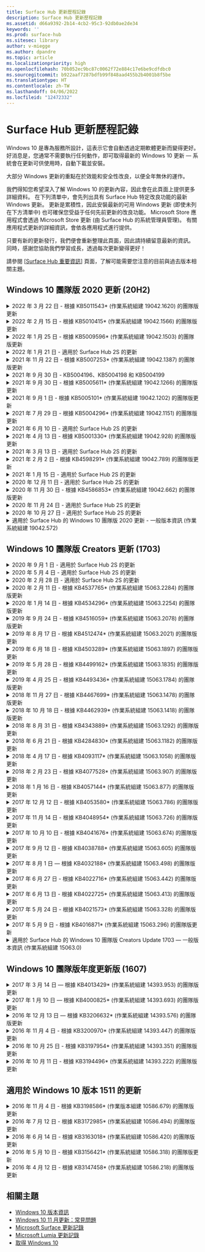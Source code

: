 ```yaml
---
title: Surface Hub 更新歷程記錄
description: Surface Hub 更新歷程記錄
ms.assetid: d66a9392-2b14-4cb2-95c3-92db0ae2de34
keywords: ''
ms.prod: surface-hub
ms.sitesec: library
author: v-miegge
ms.author: dpandre
ms.topic: article
ms.localizationpriority: high
ms.openlocfilehash: 70b052ec9bc87c0062f72e884c17e6be9cdfdbc0
ms.sourcegitcommit: b922aaf7287bdfb99f848aad455b2b4001b8f5be
ms.translationtype: HT
ms.contentlocale: zh-TW
ms.lasthandoff: 04/06/2022
ms.locfileid: "12472332"
---
```

# <a name="surface-hub-update-history"></a>Surface Hub 更新歷程記錄

Windows 10 是專為服務所設計，這表示它會自動透過定期軟體更新而變得更好。 好消息是，您通常不需要執行任何動作，即可取得最新的 Windows 10 更新 — 系統會在更新可供使用時，自動下載並安裝。

大部分 Windows 更新的重點在於效能和安全性改良，以便全年無休的運作。

我們得知您希望深入了解 Windows 10 的更新內容，因此會在此頁面上提供更多詳細資料。 在下列清單中，會先列出具有 Surface Hub 特定改良功能的最新 Windows 更新。 更新是累積性，因此安裝最新的可用 Windows 更新 (即使未列在下方清單中) 也可確保您受益于任何先前更新的改良功能。 Microsoft Store 應用程式會透過 Microsoft Store 更新 (由 Surface Hub 的系統管理員管理)。 有關應用程式更新的詳細資訊，會依各應用程式進行提供。

只要有新的更新發行，我們便會重新整理此頁面，因此請持續留意最新的資訊。 同時，感謝您協助我們學習成長，透過每次更新變得更好！

請參閱 [[Surface Hub 重要資訊](https://support.microsoft.com/products/surface-devices/surface-hub)] 頁面，了解可能需要您注意的目前與過去版本相關主題。

## <a name="windows-10-team-2020-update-20h2"></a>Windows 10 團隊版 2020 更新 (20H2) 

<details>
<summary>2022 年 3 月 22 日 - 根據 KB5011543* (作業系統組建 19042.1620) 的團隊版更新</summary>

此 Surface Hub 更新包括品質改良與安全性問題修正。 Surface Hub 的重要更新，尚未於 [[Windows 10 更新記錄]](https://support.microsoft.com/help/4581839/windows-10-update-history) 中概述，包括：

* 新增讓系統管理員 [安裝漸進式 Web 應用程式](install-pwa-surface-hub.md) (PBA) 的能力。
* 解決已加入 Azure AD 或使用本機系統管理員帳戶設定的 Surface Hub 可能無法同步其電腦時鐘的問題。
* 解決以驗證器應用程式一起使用會議和檔案登入建議時，可能會強制使用者重複登入程序的問題。
 
如需啟用/停用裝置功能和服務的詳細資訊，請參閱 [Surface Hub 系統管理員指南](/surface-hub/)。 *[KB5011543](https://support.microsoft.com/help/5011543)
</details>

<details>
<summary>2022 年 2 月 15 日 - 根據 KB5010415* (作業系統組建 19042.1566) 的團隊版更新</summary>

此 Surface Hub 更新包括品質改良與安全性問題修正。 [Windows 10 團隊版 2020 更新 2](surface-hub-2020-update-whats-new.md#windows-10-team-2020-update-2) 中概述了 Surface Hub 的重要更新，同時也包含下列內容：

* 修正了允許在 [裝置帳戶] 設定期間停用 Exchange 服務的問題。
* 改善使用內部部署 Exchange 信箱時，某些 [裝置帳戶] 設定案例的可靠性。
* 提高了使用 SurfaceHub CSP 時某些 MDM 原則設定案例的可靠性。
* 提高了在使用商務用 Skype 時來電案例的可靠性。

如需啟用/停用裝置功能和服務的詳細資訊，請參閱 [Surface Hub 系統管理員指南](/surface-hub/)。 *[KB5010415](https://support.microsoft.com/help/5010415)
</details>

<details>
<summary>2022 年 1 月 25 日 - 根據 KB5009596* (作業系統組建 19042.1503) 的團隊版更新</summary>

此 Surface Hub 更新包括品質改良與安全性問題修正。 Surface Hub 的重要更新，尚未於 [[Windows 10 更新記錄]](https://support.microsoft.com/help/4581839/windows-10-update-history) 中概述，包括：

* 解決 Surface Hub 無法向其已設定的 Azure Log Analytics 工作區報告資料的問題。
* 解決從 Surface Hub 的 [歡迎] 畫面啟動商務用 Skype 會議可能會導致 SfB 用戶端完全最大化，無法最小化的問題。
* 解決加入 Azure AD 的 Surface Hub 不會預先使用會議受邀者清單填入 [會議與檔案] 登錄的問題。
* 解決某些內部部署案例無法啟用裝置帳戶密碼輪替的問題。

如需啟用/停用裝置功能和服務的詳細資訊，請參閱 [Surface Hub 系統管理員指南](/surface-hub/)。 *[KB5009596](https://support.microsoft.com/help/5009596)
</details>

<details>
<summary>2022 年 1 月 21 日 - 適用於 Surface Hub 2S 的更新</summary>

此更新是 Surface Hub 2S 特有的更新，並提供以下所述的驅動程式和韌體更新：

* Surface UEFI 更新 - 694.3924.768.0
  * 改善系統安全性與穩定性。
* Intel(R) Management Engine Interface 驅動程式 - 2120.100.0.1085
  * 改善系統安全性與穩定性。
</details>

<details>
<summary>2021 年 11 月 22 日 - 根據 KB5007253* (作業系統組建 19042.1387) 的團隊版更新</summary>

此 Surface Hub 更新包括品質改良與安全性問題修正。 Surface Hub 的重要更新，尚未於 [[Windows 10 更新記錄]](https://support.microsoft.com/help/4581839/windows-10-update-history) 中概述，包括：

* 在 Surface Hub 上使用 MDM 原則設定 [自訂名稱] 時，會強制執行 32 個字元限制的修正。
* 當 AllowStorageCard MDM 從值 0 還原為值 1 (允許的儲存空間) 時，會校正 AllowStorageCard MDM 原則行為的修正。
* 更新以允許 Edge (Chromium) 瀏覽器存取 [檔案總管] 中可存取的相同檔案位置，包括連接的 USB 磁碟機。

如需啟用/停用裝置功能和服務的詳細資訊，請參閱 [Surface Hub 系統管理員指南](/surface-hub/)。 *[KB5007253](https://support.microsoft.com/help/5007253)
</details>

<details>
<summary>2021 年 9 月 30 日 - KB5004196、KB5004198 和 KB5004199</summary>

這些對 Surface Hub 的更新可提供 Teams 會議室用戶端、Teams 系統管理中心代理程式及受管理的會議室代理程式。 [Surface Hub 中的 Teams 會議室](surface-hub-teams-rooms.md) 概述了主要功能。
 
如需啟用/停用裝置功能和服務的詳細資訊，請參閱 [Surface Hub 系統管理員指南](/surface-hub/)。
</details>

<details>
<summary>2021 年 9 月 30 日 - 根據 KB5005611* (作業系統組建 19042.1266) 的團隊版更新</summary>

此 Surface Hub 更新包括品質改良與安全性問題修正。 Surface Hub 的重要更新，尚未於 [[Windows 10 更新記錄]](https://support.microsoft.com/help/4581839/windows-10-update-history) 中概述，包括：

* 使用模式 2 功能 (僅適用于 Teams) 取代會議模式 1 (Teams 偏好/SfB 可用)；這兩個設定都可以使用，但兩者的效果相同。

如需啟用/停用裝置功能和服務的詳細資訊，請參閱 [Surface Hub 系統管理員指南](/surface-hub/)。 *[KB5005611](https://support.microsoft.com/help/5005611)
</details>

<details>
<summary>2021 年 9 月 1 日 - 根據 KB5005101* (作業系統組建 19042.1202) 的團隊版更新</summary>

此 Surface Hub 更新包括品質改良與安全性問題修正。 [Windows 10 團隊版 2020 更新 1](surface-hub-2020-update-whats-new.md#windows-10-team-2020-update-1) 中概述了 Surface Hub 的重要更新，同時也包含下列內容：

* 改善使用內部部署 Exchange 信箱時，某些 [裝置帳戶] 設定案例的可靠性。

如需啟用/停用裝置功能和服務的詳細資訊，請參閱 [Surface Hub 系統管理員指南](/surface-hub/)。 *[KB5005101](https://support.microsoft.com/help/5005101)
</details>

<details>
<summary>2021 年 7 月 29 日 - 根據 KB5004296* (作業系統組建 19042.1151) 的團隊版更新</summary>

此 Surface Hub 更新包括品質改良與安全性問題修正。 Surface Hub 的重要更新，尚未於 [[Windows 10 更新記錄]](https://support.microsoft.com/help/4581839/windows-10-update-history) 中概述，包括：

* 更新至「收集記錄」功能，以 csv 格式包含 Windows 診斷資料。
* 可確保 [結束工作階段] 清理完全移除與 Edge Chromium 相關的所有資料之修正。
* 使用驗證器應用程式時，改善一些與 Azure AD 連結的 Surface Hub 個人化登入案例。

如需啟用/停用裝置功能和服務的詳細資訊，請參閱 [Surface Hub 系統管理員指南](/surface-hub/)。 *[KB5004296](https://support.microsoft.com/help/5004296)
</details>

<details>
<summary>2021 年 6 月 10 日 - 適用於 Surface Hub 2S 的更新</summary>

此更新是 Surface Hub 2S 特有的更新，並提供以下所述的驅動程式和韌體更新：

* Surface UEFI 更新 - 694.3751.768.0
  * 處理重大資訊安全漏洞並改善系統穩定性。
* Surface ME 韌體更新 - 11.8.86.3877
  * 處理重大資訊安全漏洞並改善系統穩定性。
* Intel(R) Management Engine Interface驅動程式 - 2102.100.0.1044
  * 處理重大資訊安全漏洞並改善系統穩定性。
</details>

<details>
<summary>2021 年 4 月 13 日 - 根據 KB5001330* (作業系統組建 19042.928) 的團隊版更新</summary>

此 Surface Hub 更新包括品質改良與安全性問題修正。 Surface Hub 的重要更新，尚未於 [[Windows 10 更新記錄]](https://support.microsoft.com/help/4581839/windows-10-update-history) 中概述，包括：

* 解決某些 Surface Hub 裝置只安裝每月 Windows 安全性更新，而非所有 Windows 累積更新的問題。

如需啟用/停用裝置功能和服務的詳細資訊，請參閱 [Surface Hub 系統管理員指南](/surface-hub/)。 *[KB5001330](https://support.microsoft.com/help/5001330)
</details>

<details>
<summary>2021 年 3 月 13 日 - 適用於 Surface Hub 2S 的更新</summary>

此更新是 Surface Hub 2S 特有的更新，並提供以下所述的驅動程式和韌體更新：

* Intel(R) 藍牙驅動程式 - 22.30.0.4
  * 改善系統安全性與穩定性。
* Intel(R) 圖形驅動程式 - 27.20.100.8682
  * 改善系統安全性與穩定性。
* Intel(R) Wi-Fi 驅動程式 - 22.30.0.11
  * 改善系統安全性與穩定性。
</details>

<details>
<summary>2021 年 2 月 2 日 - 根據 KB4598291* (作業系統組建 19042.789) 的團隊版更新</summary>

此 Surface Hub 更新包括品質改良與安全性問題修正。 Surface Hub 的重要更新，尚未於 [[Windows 10 更新記錄]](https://support.microsoft.com/help/4581839/windows-10-update-history) 中概述，包括：

* 當 [裝置帳戶] 的 UPN 不等於其 SMTP 時，允許與 Exchange 進行行事曆同步處理的修正。
* 新增讓系統管理員在行事曆與 Exchange 同步處理的期間，[停用新式驗證的使用](/windows/client-management/mdm/surfacehub-csp#deviceaccount-exchangemodernauthenabled) 的能力。
* 確保啟用「使用裝置帳號憑證」功能之後，不會提示 Surface Hub 使用者輸入 Proxy 認證。
* 解決若使用需要驗證的 Proxy 時，Windows Update 和 Store 更新檢查永遠不會完成的問題。
* 改善有線內接案例期間，[連接應用程式] 的可靠性。

如需啟用/停用裝置功能和服務的詳細資訊，請參閱 [Surface Hub 系統管理員指南](/surface-hub/)。 *[KB4598291](https://support.microsoft.com/help/4598291)
</details>

<details>
<summary>2021 年 1 月 15 日 - 適用於 Surface Hub 2S 的更新</summary>

此更新是 Surface Hub 2S 特有的更新，並提供以下所述的驅動程式和韌體更新：

* Surface SMC 韌體更新 - 3.93.139.0
* Surface UEFI 更新 - 694.3473.768.0
</details>

<details>
<summary>2020 年 12 月 11 日 - 適用於 Surface Hub 2S 的更新</summary>

此更新是 Surface Hub 2S 特有的更新，並提供以下所述的驅動程式和韌體更新：

* Surface SMC 韌體更新 - 3.92.139.0
* Surface UEFI 更新 - 694.3447.768.0
</details>

<details>
<summary>2020 年 11 月 30 日 - 根據 KB4586853* (作業系統組建 19042.662) 的團隊版更新</summary>

此 Surface Hub 更新包括品質改良與安全性問題修正。 Surface Hub 的重要更新，尚未於 [[Windows 10 更新記錄]](https://support.microsoft.com/help/4581839/windows-10-update-history) 中概述，包括：

* 更新至 [隱私權設定] 頁面以提供其他選項。
* 解決已啟動的會議未顯示在 [歡迎]/[開始] 畫面的問題。
* 解決非美國地區之雲端復原的問題。
* 商務用 Skype
  * 改善方向音訊的效能。
  * 降低在商務用 Skype 通話期間使用手寫筆時的「手寫筆點選」音效。
* 改善註冊 Windows 測試人員計畫的可靠性。
* 改善 Windows 團隊版殼層的可靠性。

如需啟用/停用裝置功能和服務的詳細資訊，請參閱 [Surface Hub 系統管理員指南](/surface-hub/)。 *[KB4586853](https://support.microsoft.com/help/4586853)
</details>

<details>
<summary>2020 年 11 月 24 日 - 適用於 Surface Hub 2S 的更新</summary>

此更新是 Surface Hub 2S 特有的更新，並提供以下所述的驅動程式和韌體更新：

* Surface SMC 韌體更新 - 3.91.139.0
  * 改善連線待命可靠性。
* Surface Touch 韌體更新 - 3.91.139.0
  * 改善連線待命觸控回應。
* Surface USB 音訊韌體更新 - 3.91.139.0
* Surface 觸控筆韌體更新 - 3.91.139.0
</details>

<details>
<summary>2020 年 10 月 27 日 - 適用於 Surface Hub 2S 的更新</summary>

此更新是 Surface Hub 2S 特有的更新，並提供以下所述的驅動程式和韌體更新：

* Surface System Aggregator 韌體更新 - 4.14.139.0
* Surface UEFI 更新 - 694.3386.768.0
</details>

<details>
<summary>適用於 Surface Hub 的 Windows 10 團隊版 2020 更新 - 一般版本資訊 (作業系統組建 19042.572)</summary>

此 Surface Hub 更新包括品質改良與安全性問題修正。 尚未在 [Windows 10 更新記錄](https://support.microsoft.com/help/4581839/windows-10-update-history) 中概述的 Surface Hub 的重要更新，會記錄在「[Windows 10 團隊版 2020 更新的新功能](/surface-hub/surface-hub-2020-update-whats-new)」頁面上。

請參閱「[安裝 Windows 10 團隊版 2020 更新](/surface-hub/surface-hub-2020-update)」頁面，以瞭解有關更新可用性 (按地區、發佈方法和裝置類型) 的資訊。
</details>

## <a name="windows-10-team-creators-update-1703"></a>Windows 10 團隊版 Creators 更新 (1703) 

<details>
<summary>2020 年 9 月 1 日 - 適用於 Surface Hub 2S 的更新</summary>

此更新是 Surface Hub 2S 特有的更新，並提供以下所述的驅動程式和韌體更新：

* Surface SMC 韌體更新 - 1.177.139.0
  * 改善欄位修復案例。
* Surface SSD 韌體更新 - 5.14.139.0
  * 改善系統穩定性。
* Surface Serial Hub 驅動程式 - 9.40.139.0
  * 改善系統穩定性。
</details>

<details>
<summary>2020 年 5 月 4 日 - 適用於 Surface Hub 2S 的更新</summary>

此更新是 Surface Hub 2S 特有的更新，並提供以下所述的驅動程式和韌體更新：

* Surface USB 音訊驅動程式 - 15.3.6.0
  * 改善方向音訊的效能。
* Intel(R) 顯示音訊驅動程式 - 10.27.0.5
  * 改善螢幕共用案例。
* Intel(R) 圖形驅動程式 - 26.20.100.7263
  * 改善系統穩定性。
* Surface 系統驅動程式 - 1.7.139.0
  * 改善系統穩定性。
* Surface SMC 韌體更新 - 1.176.139.0
  * 改善系統穩定性。
</details>

<details>
<summary>2020 年 2 月 28 日 - 適用於 Surface Hub 2S 的更新</summary>

此更新是 Surface Hub 2S 特有的更新，並提供以下所述的驅動程式和韌體更新：

* Surface Integration 驅動程式 - 13.46.139.0 
  * 改善顯示亮度案例。
* Intel(R) Management Engine Interface驅動程式 - 1914.12.0.1256
  * 改善系統穩定性。
* Surface SMC 韌體更新 - 1.161.139.0
  * 改善觸控筆電池效能。
* Surface UEFI 更新 - 694.2938.768.0
  * 改善系統穩定性。
</details>

<details>
<summary>2020 年 2 月 11 日 - 根據 KB4537765* (作業系統組建 15063.2284) 的團隊版更新</summary>

此 Surface Hub 更新包括品質改良與安全性問題修正。 Surface Hub 的重要更新，尚未於 [[Windows 10 更新記錄]](https://support.microsoft.com/help/4018124/windows-10-update-history) 中概述，包括：

* 解決在商務用 Skype 通話期間，其他參與者無法清楚聽到 Hub 2S 的問題。
* 改善在 Surface Hub 上某些阿拉伯文、希伯來文及其他 RTL 語言使用案例的可靠性。

如需啟用/停用裝置功能和服務的詳細資訊，請參閱 [Surface Hub 系統管理員指南](/surface-hub/)。
*[KB4537765](https://support.microsoft.com/help/4537765)
</details>

<details>
<summary>2020 年 1 月 14 日 - 根據 KB4534296* (作業系統組建 15063.2254) 的團隊版更新</summary>

此 Surface Hub 更新包括品質改良與安全性問題修正。 Surface Hub 的重要更新，尚未於 [[Windows 10 更新記錄]](https://support.microsoft.com/help/4018124/windows-10-update-history) 中概述，包括：

* 處理 Microsoft Surface Hub 2S 記錄集合的問題。

如需啟用/停用裝置功能和服務的詳細資訊，請參閱 [Surface Hub 系統管理員指南](/surface-hub/)。
*[KB4534296](https://support.microsoft.com/help/4534296)
</details>

<details>
<summary>2019 年 9 月 24 日 - 根據 KB4516059* (作業系統組建 15063.2078) 的團隊版更新</summary>

此 Surface Hub 更新包括品質改良與安全性問題修正。 Surface Hub 的重要更新，尚未於 [[Windows 10 更新記錄]](https://support.microsoft.com/help/4018124/windows-10-update-history) 中概述，包括：

 * 更新至 Surface Hub 2S 修復設定頁面，以正確反映復原選項。
 * 更新至 Surface Hub 2S [歡迎] 畫面以改善裝置可識別性。
 * 已處理 Windows 團隊版殼層背景顯示錯誤的問題。
 * 已處理使用 MDM 原則進行設定時，[開始功能表] 版面配置持續性的問題。
 * 已修正瀏覽某些內部網站時，Microsoft Edge 中所發生的問題。
 * 已修正以全螢幕模式進行簡報時所發生的商務用 Skype 問題。

如需啟用/停用裝置功能和服務的詳細資訊，請參閱 [Surface Hub 系統管理員指南](/surface-hub/)。
*[KB4503289](https://support.microsoft.com/help/4503289)
</details>

<details>
<summary>2019 年 8 月 17 日 - 根據 KB4512474* (作業系統組建 15063.2021) 的團隊版更新</summary>

此 Surface Hub 更新包括品質改良與安全性問題修正。 Surface Hub 的重要更新，尚未於 [[Windows 10 更新記錄]](https://support.microsoft.com/help/4018124/windows-10-update-history) 中概述，包括：

 * 確保 Hub 2S 上的 Video Out 預設為「重複」模式。
 * 改善在 Surface Hub 上某些阿拉伯文使用案例的可靠性。

如需啟用/停用裝置功能和服務的詳細資訊，請參閱 [Surface Hub 系統管理員指南](/surface-hub/)。
*[KB4503289](https://support.microsoft.com/help/4503289)
 </details>

<details>
<summary>2019 年 6 月 18 日 - 根據 KB4503289* (作業系統組建 15063.1897) 的團隊版更新</summary>

此 Surface Hub 更新包括品質改良與安全性問題修正。 Surface Hub 的重要更新，尚未於 [[Windows 10 更新記錄]](https://support.microsoft.com/help/4018124/windows-10-update-history) 中概述，包括：

* 處理使用者無法以 Azure Active Directory 帳戶來登錄 Microsoft Surface Hub 裝置的問題。 發生此問題的原因是先前的工作階段未成功結束的關係。
* 在裝置帳戶設定案例新增對識別提供者和 Exchange 的 TLS 1.2 連接支援。
* 改善 Hub 2S 上 [硬體診斷應用程式] 可靠性的修正。 
* 改善 Hub 2S 上首次執行安裝體驗的一致性之修正。 

如需啟用/停用裝置功能和服務的詳細資訊，請參閱 [Surface Hub 系統管理員指南](/surface-hub/)。
*[KB4503289](https://support.microsoft.com/help/4503289)
</details>

<details>
<summary>2019 年 5 月 28 日 - 根據 KB4499162* (作業系統組建 15063.1835) 的團隊版更新</summary>

此 Surface Hub 更新包括品質改良與安全性問題修正。 Surface Hub 的重要更新，尚未於 [[Windows 10 更新記錄]](https://support.microsoft.com/help/4018124/windows-10-update-history) 中概述，包括：

* 確保啟用「使用裝置帳號憑證」功能之後，不會提示 Surface Hub 使用者輸入 Proxy 認證。
* 解決因為音訊/視訊未使用正確的 Proxy，導致 Skype 連接定期失敗的問題。
* 在商務用 Skype 中新增對 TLS 1.2 的支援。
* 解決 Skype 伺服器停用 TLS 1.0 或 TLS 1.1 時，Skype 用戶端的 SIP 連接失敗。

如需啟用/停用裝置功能和服務的詳細資訊，請參閱 [Surface Hub 系統管理員指南](/surface-hub/)。
*[KB4499162](https://support.microsoft.com/help/4499162)
</details>

<details>
<summary>2019 年 4 月 25 日 - 根據 KB4493436* (作業系統組建 15063.1784) 的團隊版更新</summary>

此 Surface Hub 更新包括品質改良與安全性問題修正。 Surface Hub 的重要更新，尚未於 [[Windows 10 更新記錄]](https://support.microsoft.com/help/4018124/windows-10-update-history) 中概述，包括：

* 解決某些連接到 Surface Hub 的 USB 裝置出現視訊和音訊的同步處理問題。

如需啟用/停用裝置功能和服務的詳細資訊，請參閱 [Surface Hub 系統管理員指南](/surface-hub/)。
*[KB4493436](https://support.microsoft.com/help/4493436)
</details>

<details>
<summary>2018 年 11 月 27 日 - 根據 KB4467699* (作業系統組建 15063.1478) 的團隊版更新</summary>

此 Surface Hub 更新包括品質改良與安全性問題修正。 Surface Hub 的重要更新，尚未於 [[Windows 10 更新記錄]](https://support.microsoft.com/help/4018124/windows-10-update-history) 中概述，包括：

* 處理導致某些使用者無法登錄「我的會議和檔案」的問題。

如需啟用/停用裝置功能和服務的詳細資訊，請參閱 [Surface Hub 系統管理員指南](/surface-hub/)。
*[KBKB4467699](https://support.microsoft.com/help/KB4467699)
</details>

<details>
<summary>2018 年 10 月 18 日 - 根據 KB4462939* (作業系統組建 15063.1418) 的團隊版更新</summary>

此 Surface Hub 更新包括品質改良與安全性問題修正。 Surface Hub 的重要更新，尚未於 [[Windows 10 更新記錄]](https://support.microsoft.com/help/4018124/windows-10-update-history) 中概述，包括：

* 商務用 Skype 修正： 
  * 解決從睡眠狀態恢復時商務用 Skype 的連線問題
  * 解決裝置連線到網路時，商務用 Skype 的網路連線問題
  * 解決從目錄搜尋使用者時，商務用 Skype 當機的問題
* 解決 Hub 錯誤地回報企業 Proxy 環境中「沒有網路連線」的問題。
* 已實施一項功能，允許客戶選擇加入新的 [白板] 體驗。

如需啟用/停用裝置功能和服務的詳細資訊，請參閱 [Surface Hub 系統管理員指南](/surface-hub/)。
*[KB4462939](https://support.microsoft.com/help/4462939)
</details>

<details>
<summary>2018 年 8 月 31 日 - 根據 KB4343889* (作業系統組建 15063.1292) 的團隊版更新</summary>

此 Surface Hub 更新包括品質改良與安全性問題修正。 Surface Hub 的重要更新，尚未於 [[Windows 10 更新記錄]](https://support.microsoft.com/help/4018124/windows-10-update-history) 中概述，包括：

* 新增對 Microsoft Teams 的支援
* 解決使用 Intune 註冊的工作管理問題
* 可讓系統管理員停用 Hub 的立即訊息和電子郵件服務
* 適用於 Surface Hub 商務用 Skype 應用程式的其他錯誤修正與可靠性改進

如需啟用/停用裝置功能和服務的詳細資訊，請參閱 [Surface Hub 系統管理員指南](/surface-hub/)。
*[KB4343889](https://support.microsoft.com/help/4343889)
</details>

<details>
<summary>2018 年 6 月 21 日 - 根據 KB4284830* (作業系統組建 15063.1182) 的團隊版更新</summary>

此 Surface Hub 更新包括品質改良與安全性問題修正。 Surface Hub 的重要更新，尚未於 [[Windows 10 更新記錄]](https://support.microsoft.com/help/4018124/windows-10-update-history) 中概述，包括：

* 支援 EMEA 中的 GDPR 需求的遙測變更

如需啟用/停用裝置功能和服務的詳細資訊，請參閱 [Surface Hub 系統管理員指南](/surface-hub/)。
*[KB4284830](https://support.microsoft.com/help/KB4284830)
</details>

<details>
<summary>2018 年 4 月 17 日 - 根據 KB4093117* (作業系統組建 15063.1058) 的團隊版更新</summary>

此 Surface Hub 更新包括品質改良與安全性問題修正。 Surface Hub 的重要更新，尚未於 [[Windows 10 更新記錄]](https://support.microsoft.com/help/4018124/windows-10-update-history) 中概述，包括：

* 解決有線投影問題
* 啟用特定 MDM (行動裝置管理) 原則的大量更新
* 解決國際通話的電話撥號程式問題
* 處理 2 個 Surface Hub 加入相同會議時的圖像解析度問題
* 解決 OMS (Operations Management Suite) 憑證處理錯誤
* 處理在工作階段結束時進行清除的安全性問題
* 處理當 Surface Hub 指定給頻道 149 到 165 時發生的 Miracast 問題
  * 由於區域政府法規，歐洲、日本或以色列將依然無法使用頻道 149 到 165

如需啟用/停用裝置功能和服務的詳細資訊，請參閱 [Surface Hub 系統管理員指南](/surface-hub/)。
*[KB4093117](https://support.microsoft.com/help/4093117)
</details>

<details>
<summary>2018 年 2 月 23 日 - 根據 KB4077528* (作業系統組建 15063.907) 的團隊版更新</summary>

此 Surface Hub 更新包括品質改良與安全性問題修正。 Surface Hub 的重要更新，尚未於 [[Windows 10 更新記錄]](https://support.microsoft.com/help/4018124/windows-10-update-history) 中概述，包括：

* 解決未正確套用 MDM 設定的問題
* 改善清理程序

如需啟用/停用裝置功能和服務的詳細資訊，請參閱 [Surface Hub 系統管理員指南](/surface-hub/)。
*[KB4077528](https://support.microsoft.com/help/4077528)
</details>

<details>
<summary>2018 年 1 月 16 日 - 根據 KB4057144* (作業系統組建 15063.877) 的團隊版更新</summary>

此 Surface Hub 更新包括品質改良與安全性問題修正。 Surface Hub 的重要更新，尚未於 [[Windows 10 更新記錄]](https://support.microsoft.com/help/4018124/windows-10-update-history) 中概述，包括：

* 新增透過 MDM 管理 [開始] 功能表磚配置的能力
* 密碼輪替設定的 MDM 錯誤修正

如需啟用/停用裝置功能和服務的詳細資訊，請參閱 [Surface Hub 系統管理員指南](/surface-hub/)。
*[KB4057144](https://support.microsoft.com/help/4057144)
</details>

<details>
<summary>2017 年 12 月 12 日 - 根據 KB4053580* (作業系統組建 15063.786) 的團隊版更新</summary>

此 Surface Hub 更新包括品質改良與安全性問題修正。 Surface Hub 的重要更新，尚未於 [[Windows 10 更新記錄]](https://support.microsoft.com/help/4018124/windows-10-update-history) 中概述，包括：

* 解決相機視訊在商務用 Skype 通話期間閃爍 (撕裂或閃動) 的問題
* 解決通知中心 SSD ID 問題

如需啟用/停用裝置功能和服務的詳細資訊，請參閱 [Surface Hub 系統管理員指南](/surface-hub/)。
*[KB4053580](https://support.microsoft.com/help/4053580)
</details>

<details>
<summary>2017 年 11 月 14 日 - 根據 KB4048954* (作業系統組建 15063.726) 的團隊版更新</summary>

此 Surface Hub 更新包括品質改良與安全性問題修正。 Surface Hub 的重要更新，尚未於 [[Windows 10 更新記錄]](https://support.microsoft.com/help/4018124/windows-10-update-history) 中概述，包括：

* 允許客戶使用 MDM 原則啟用 802.1x 有線網路驗證的功能更新。
* 可讓使用者在開啟檔案時，動態選取自選應用程式的功能更新。
* 可確保 [結束工作階段] 清理會完全移除使用者帳戶及裝置間的連線的修正。
* 可改進清理時間以及 Miracast 連線時間的效能修正。
* 引進在臨時會議期間使用簡單驗證。
* 可確保服務元件使用在裝置間設定的相同 Proxy 的修正。
* 減少及更徹底保護裝置傳送的遙測資料，以減少頻寬使用量。
* 啟用允許使用者在會議結束後提供意見反應給 Microsoft 的功能。

如需啟用/停用裝置功能和服務的詳細資訊，請參閱 [Surface Hub 系統管理員指南](/surface-hub/)。
*[KB4048954](https://support.microsoft.com/help/4048954)
</details>

<details>
<summary>2017 年 10 月 10 日 - 根據 KB4041676* (作業系統組建 15063.674) 的團隊版更新</summary>

此 Surface Hub 更新包括品質改良與安全性問題修正。 Surface Hub 的重要更新，尚未於 [[Windows 10 更新記錄]](https://support.microsoft.com/help/4018124/windows-10-update-history) 中概述，包括：

* 商務用 Skype
  * 解決從睡眠狀態恢復時，需要重新開機裝置的問題。
  * 修正外部連絡人無法透過 Skype Online Hub 帳戶解析問題。
* PowerPoint
  * 修正某些 PowerPoint 簡報無法投影到 Hub 的問題。
* 一般
  * 修正以解決系統管理員無法停用 USB 連接埠的問題。

*[KB4041676](https://support.microsoft.com/help/4041676)
</details>

<details>
<summary>2017 年 9 月 12 日 - 根據 KB4038788* (作業系統組建 15063.605) 的團隊版更新 </summary>

此 Surface Hub 更新包括品質改良與安全性問題修正。 Surface Hub 的重要更新，尚未於 [[Windows 10 更新記錄]](https://support.microsoft.com/help/4018124/windows-10-update-history) 中概述，包括：

* 安全性
  * 解決裝置從睡眠狀態喚醒時的 Bitlocker 問題。
* 一般
  * 減少裝置健康情況遙測的頻率/數量，改善系統效能。
  * 修正導致裝置無法收集系統記錄檔的問題。

*[KB4038788](https://support.microsoft.com/help/4038788)
</details>

<details>
<summary>2017 年 8 月 1 日 — 根據 KB4032188* (作業系統組建 15063.498) 的團隊版更新</summary>

* 商務用 Skype 
  * 解決商務用 Skype 需要重試或系統重新開機的登入問題。
  * 解決商務用 Skype 會議的時間顯示不正確的問題。
  * 修正以改進 Surface Hub 商務用 Skype 的可靠性。

*[KB4032188](https://support.microsoft.com/help/4032188)
</details>

<details>
<summary>2017 年 6 月 27 日 - 根據 KB4022716* (作業系統組建 15063.442) 的團隊版更新</summary>

此 Surface Hub 更新包括品質改良與安全性問題修正。 Surface Hub 的重要更新，尚未於 [[Windows 10 更新記錄]](https://support.microsoft.com/help/4018124/windows-10-update-history) 中概述，包括：

* 處理 NVIDIA 驅動程式當機，此問題可能迫使處於睡眠模式的 84" Surface Hub 電源關閉，需要手動重新開機。
* 解決部分應用程式無法在 84" Surface Hub 上啟動的問題。

*[KB4022716](https://support.microsoft.com/help/4022716)
</details>

<details>
<summary>2017 年 6 月 13 日 - 根據 KB4022725* (作業系統組建 15063.413) 的團隊版更新</summary>

此 Surface Hub 更新包括品質改良與安全性問題修正。 Surface Hub 的重要更新，尚未於 [[Windows 10 更新記錄]](https://support.microsoft.com/help/4018124/windows-10-update-history) 中概述，包括：

* 一般
  * 已解決使用手寫筆時，手寫筆筆跡中斷的問題
  * 解決造成「清理」會議時時間延長的問題

*[KB4022725](https://support.microsoft.com/help/4022725)
</details>

<details>
<summary>2017 年 5 月 24 日 - 根據 KB4021573* (作業系統組建 15063.328) 的團隊版更新</summary>

此 Surface Hub 更新包括品質改良與安全性問題修正。 Surface Hub 的重要更新，尚未於 [[Windows 10 更新記錄]](https://support.microsoft.com/help/4018124/windows-10-update-history) 中概述，包括：

* 一般
  * 已解決更新期間 Proxy 設定保留的問題

*[KB4021573](https://support.microsoft.com/help/4021573)
</details>

<details>
<summary>2017 年 5 月 9 日 - 根據 KB4016871* (作業系統組建 15063.296) 的團隊版更新</summary>

此 Surface Hub 更新包括品質改良與安全性問題修正。 Surface Hub 的重要更新，尚未於 [[Windows 10 更新記錄]](https://support.microsoft.com/help/4018124/windows-10-update-history) 中概述，包括：

* 一般
  * 已處理睡眠/喚醒循環問題
  * 已解決數個重設和復原問題
  * 已處理 [更新記錄] 索引標籤問題
  * 已解決 Miracast 服務啟動問題
* 應用程式
  * 已修正應用程式套件更新錯誤

*[KB4016871](https://support.microsoft.com/help/4016871)
</details>

<details>
<summary>適用於 Surface Hub 的 Windows 10 團隊版 Creators Update 1703 — 一般版本資訊 (作業系統組建 15063.0)</summary>

此 Surface Hub 更新包括品質改良與安全性問題修正。 Surface Hub 的重要更新，尚未於 [[Windows 10 更新記錄]](https://support.microsoft.com/help/4018124/windows-10-update-history) 中概述，包括：

* 改良大型螢幕體驗 
  * 已改進 [歡迎] 與 [開始] 畫面中的會議浮動切換
  * 直接從 [開始] 功能表加入會議及結束工作階段
  * 應用程式在工作階段期間可以運用更多螢幕空間
  * 簡化 Skype 控制項
  * 已改善提供意見反應的機制
* 存取我的個人內容*
  * 從 [歡迎] 或 [開始] 畫面進行個人單一登入
  * 直接從 [開始] 功能表加入會議及結束工作階段
  * 直接從 [開始] 畫面透過商務用 OneDrive 存取個人檔案
  * 預先填入的出席登登錄
  * 使用「驗證器」應用程式簡化驗證流程**
* 部署與管理性 
  * 透過大量佈建簡化 OOBE 體驗
  * 雲端式裝置修復服務
  * 企業用戶端憑證支援
  * 改善 Proxy 認證支援
  * 新增與改善 Skype 服務品質 (QoS) 設定支援
  * 新增在 [設定] 中設定預設裝置音量的功能
  * 改善針對 Surface Hub [設定](/surface-hub/remote-surface-hub-management)的 MDM 支援
* 已改善的安全性 
  * 已新增將 USB 磁碟機限制為僅限 BitLocker 的能力
  * 已新增透過 MDM 停用 USB 連接埠的能力
  * 已新增在逾時時停用「繼續工作階段」功能的能力
  * 新增有線 802.1x 的支援
* 音訊與投影
  * Dolby Audio「人性化喇叭」增強功能
  * 降低在商務用 Skype 通話期間使用手寫筆時的「手寫筆點選」音效
  * 新增 Miracast 基礎結構連線的支援
* 可靠性和效能修正
  * 已解決數個重設和復原問題
  * 已解決使用用戶端憑證時的 Surface Hub Exchange 驗證問題
  * 已改善 Wi-Fi 網路連線和認證穩定性
  * 已修正視訊播放期間的 Miracast 音訊彈出和同步處理問題
  * 已加入停用自動連線行為的設定

*單一登入功能需要使用 Office365 和 商務用 OneDrive **請參閱 [系統管理指南] 以了解服務需求

</details>

## <a name="windows-10-team-anniversary-update-1607"></a>Windows 10 團隊版年度更新版 (1607)

<details>
<summary>2017 年 3 月 14 日 — 根據 KB4013429* (作業系統組建 14393.953) 的團隊版更新</summary>

此 Surface Hub 更新包括品質改良與安全性問題修正。 Surface Hub 的重要更新，尚未於 [[Windows 10 更新記錄]](https://support.microsoft.com/help/4018124/windows-10-update-history) 中概述，包括：

* 一般
  * [檔案總管] 的安全性問題修正，此問題會阻止瀏覽至限制的檔案位置
* 商務用 Skype
  * 修正以解決遠端桌面型螢幕畫面分享期間發生的延遲問題

*[KB4013429](https://support.microsoft.com/help/4013429)
</details>

<details>
<summary>2017 年 1 月 10 日 — 根據 KB4000825* (作業系統組建 14393.693) 的團隊版更新</summary>

此 Surface Hub 更新包括品質改良與安全性問題修正。 Surface Hub 的重要更新，尚未於 [[Windows 10 更新記錄]](https://support.microsoft.com/help/4018124/windows-10-update-history) 中概述，包括：

* 啟用選取 106/109 鍵盤配置以用於日文實體鍵盤

*[KB4000825](https://support.microsoft.com/help/4000825)
</details>

<details>
<summary>2016 年 12 月 13 日 — 根據 KB3206632* (作業系統組建 14393.576) 的團隊版更新</summary>

此 Surface Hub 更新包括品質改良與安全性問題修正。 Surface Hub 的重要更新，尚未於 [[Windows 10 更新記錄]](https://support.microsoft.com/help/4018124/windows-10-update-history) 中概述，包括：

* 解決有線連線音訊失真的問題

*[KB3206632](https://support.microsoft.com/help/3206632)
</details>

<details>
<summary>2016 年 11 月 4 日 - 根據 KB3200970* (作業系統組建 14393.447) 的團隊版更新</summary>

此適用於 Surface Hub 的 Windows 10 團隊版年度更新版 (版本 1607) 的更新包括品質改良與安全性問題修正。 Surface Hub 的重要更新，尚未於 [[Windows 10 更新記錄]](https://support.microsoft.com/help/4018124/windows-10-update-history) 中概述，包括：

* 商務用 Skype 錯誤修正以改進可靠性

*[KB3200970](https://support.microsoft.com/help/3200970)
</details>

<details>
<summary>2016 年 10 月 25 日 - 根據 KB3197954* (作業系統組建 14393.351) 的團隊版更新</summary>

此 Surface Hub 更新包括品質改良與安全性問題修正。 Surface Hub 的重要更新，尚未於 [[Windows 10 更新記錄]](https://support.microsoft.com/help/4018124/windows-10-update-history) 中概述，包括：

* 在作業系統與 Bios 中啟用新的睡眠功能，降低 Surface Hub 的耗電量並改善其長期可靠性
* 一般
  * 解決螢幕小鍵盤有時候不會出現的狀況
  * 解決在開啟已排程會議時 [白板] 應用程式有時會移位的問題
  * 解決在重設裝置之後阻止系統管理員變更本機系統管理員密碼的問題
  * 變更 BIOS 以解決裝置重設期間狀態列追蹤的問題
  * 更新 UEFI 以解決關閉電源問題

*[KB3197954](https://support.microsoft.com/help/3197954)
</details>

<details>
<summary>2016 年 10 月 11 日 - 根據 KB3194496* (作業系統組建 14393.222) 的團隊版更新</summary>

此更新讓 Windows 10 團隊版年度更新版適用於 Surface Hub，並包括品質改良與安全性問題修正。 (安裝之後，您的裝置將會執行 Windows 10 版本 1607。) Surface Hub 的重要更新，尚未在 [Windows 10 更新記錄](https://support.microsoft.com/help/4018124/windows-10-update-history) 中列出，包括：

* 商務用 Skype
  * 改進加入會議時的效能，包括使用聯盟帳戶加入會議時的問題
  * 適用於 Surface Hub 的商務用 Skype 現已提供以視訊為基礎的螢幕共用 (VBSS) 支援
  * 已解決閒置 5 分鐘之後便會中斷連線的問題
  * 已解決 Skype Hub 到 Hub 螢幕畫面分享失敗的問題
  * 針對 Skype 視訊的改進內容，包括：
    * 在有多位視訊簡報者的會議中遺失視訊的問題
    * 在通話期間裁剪視訊
    * 撥出電話視訊不會顯示給其他參與者
  * 已處理 UPN 登入錯誤的問題
  * 已處理使用工作階段初始通訊協定 (SIP) 通話期間的撥號鍵台問題
* 白板
  * 使用者現在可以使用 OneDrive 線上服務儲存並恢復 [白板] 工作階段 (透過 [共用] 功能)
  * 改善從擴充座移除手寫筆時啟動 [白板]
* 應用程式
  * 預先安裝 OneDrive 應用程式，以存取您的個人和工作檔案
  * 預先安裝 [相片] 應用程式，以檢視相片和影片
  * 預先安裝 PowerBI 應用程式，以檢視儀表板
  * Office 應用程式 – Word、Excel、PowerPoint – 都已啟用筆跡
  * Surface Hub 上的 Edge 現在支援 Flash 型網站
* 一般
  * 已啟用音訊裝置選擇 (適用於使用外部音訊裝置連接的 Surface Hub)
  * 已啟用支援 DisplayPort 輸出接頭上的 HDCP
  * 對設定進行系統 UI 變更以將可用性最佳化 (如需詳細資訊，請參閱 [使用者和系統管理指南](https://www.microsoft.com/surface/support/surface-hub))
  * 錯誤修正和效能最佳化，以加速 Azure Active Directory 登錄流程
  * 已大幅改進重設與還原 Surface Hub 的所需時間
  * Windows Defender UI 已加入設定中
  * 已改善 UX 觸控以啟動
  * 已啟用支援透過 Miracast 在受支援的裝置上進行大於 1080p 的無線投影
  * 已解決啟動時，「沒有網際網路連線」和「預約可能已過期」的錯誤通知狀態
  * 已改善螢幕小鍵盤的可靠性
  * 其他支援，包括使用 Windows 映像處理與設定設計工具 (ICD) 建立 Surface Hub 佈建套件，以及改善 Operations Management Suite 上的 Surface Hub 監控解決方案

*[KB3194496](https://support.microsoft.com/help/3194496)
</details>

## <a name="updates-for-windows-10-version-1511"></a>適用於 Windows 10 版本 1511 的更新

<details>
<summary>2016 年 11 月 4 日 - 根據 KB3198586* (作業版本組建 10586.679) 的團隊版更新</summary>

此適用於 Surface Hub 的 Windows 10 團隊版 (版本 1511) 更新包括品質改良與安全性問題修正，如 [Windows 10 更新記錄](https://support.microsoft.com/help/4018124/windows-10-update-history)中所述。 此更新中沒有 Surface Hub 特定項目。

*[KB3198586](https://support.microsoft.com/help/3198586)
</details>

<details>
<summary>2016 年 7 月 12 日 - 根據 KB3172985* (作業系統組建 10586.494) 的團隊版更新</summary>

此更新包括品質改良與安全性修正。 本更新未引進任何新的作業系統功能。 Surface Hub 專屬的重要更新 (這些更新尚未於 [[Windows 10 更新記錄]](https://support.microsoft.com/help/4018124/windows-10-update-history) 中概述)，包括：

* 已修正導致 Windows 系統當機的問題
* 已修正導致 Edge 重複當機的問題
* 已修正造成關機前服務當機的問題
* 已修正某些應用程式資料在工作階段後不正確移除的問題
* 已更新 Broadcom NFC 驅動程式以改善 NFC 效能
* 已更新 Marvell Wi-Fi 驅動程式，以改善 Miracast 效能
* 已更新 Nvidia 驅動程式，以修正 84" Surface Hub 裝置顯示過暗或模糊內容的顯示錯誤
* 已修正數個商務用 Skype 的問題，包括： 
  * 造成商務用 Skype 在會議期間中斷連線的問題
  * 會議召集人使用聯盟設定時，使用者無法加入會議的問題
  * 啟用商務用 Skype 應用程式共用
  * 造成 Skype 應用程式當機的問題
* 在「設定」中新增提示，通知使用者如果裝置重設在完成之前中斷可能會造成作業系統損毀

*[KB3172985](https://support.microsoft.com/help/3172985)
</details>

<details>
<summary>2016 年 6 月 14 日 - 根據 KB3163018* (作業系統組建 10586.420) 的團隊版更新</summary>

此 Surface Hub 更新包括品質改良與安全性問題修正。 本更新未引進任何新的作業系統功能。 Surface Hub 的重要更新，尚未於 [[Windows 10 更新記錄]](https://support.microsoft.com/help/4018124/windows-10-update-history) 中概述，包括：

* 限制的版本。 請參閱 2016 年 7 月 12 日 — [KB3172985](https://support.microsoft.com/en-us/help/3172985) (作業系統組建 10586.494) 以了解 Surface Hub 特定套件詳細資料

*[KB3163018](https://support.microsoft.com/help/3163018)
</details>

<details>
<summary>2016 年 5 月 10 日 - 根據 KB3156421* (作業系統組建 10586.318) 的團隊版更新</summary>

此 Surface Hub 更新包括品質改良與安全性問題修正。 本更新未引進任何新的作業系統功能。 Surface Hub 的重要更新，尚未於 [[Windows 10 更新記錄]](https://support.microsoft.com/help/4018124/windows-10-update-history) 中概述，包括：

* 已修正某些 Store 應用程式 (OneDrive) 無法安裝的問題
* 已修正造成應用程式中觸控輸入停止回應的問題

*[KB3156421](https://support.microsoft.com/help/3156421)
</details>

<details>
<summary>2016 年 4 月 12 日 - 根據 KB3147458* (作業系統組建 10586.218) 的團隊版更新</summary>

此 Surface Hub 更新包括品質改良與安全性問題修正。 本更新未引進任何新的作業系統功能。 Surface Hub 的重要更新，尚未於 [[Windows 10 更新記錄]](https://support.microsoft.com/help/4018124/windows-10-update-history) 中概述，包括：

* 已修正工作階段之間音量未正確重設的問題

*[KB3147458](https://support.microsoft.com/help/3147458)
</details>

## <a name="related-topics"></a>相關主題

* [Windows 10 版本資訊](https://go.microsoft.com/fwlink/p/?LinkId=724328)
* [Windows 10 11 月更新：常見問題](https://windows.microsoft.com/windows-10/windows-update-faq)
* [Microsoft Surface 更新記錄](https://go.microsoft.com/fwlink/p/?LinkId=724327)
* [Microsoft Lumia 更新記錄](https://go.microsoft.com/fwlink/p/?LinkId=785968)
* [取得 Windows 10](https://go.microsoft.com/fwlink/p/?LinkId=616447)

